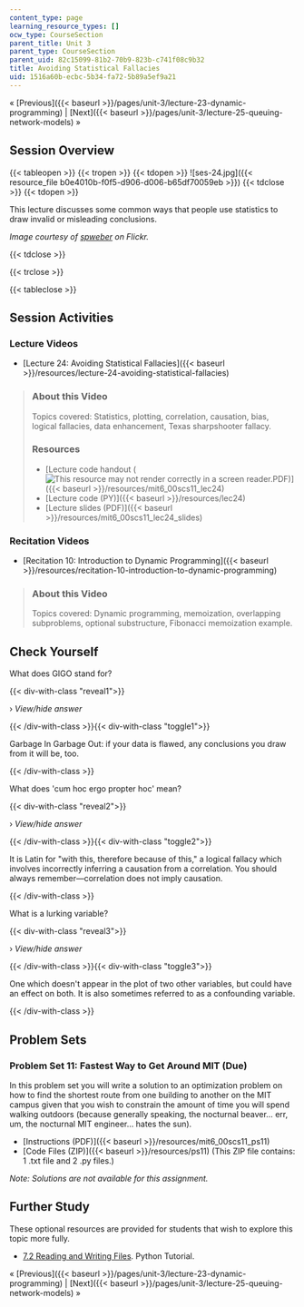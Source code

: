 ```yaml
---
content_type: page
learning_resource_types: []
ocw_type: CourseSection
parent_title: Unit 3
parent_type: CourseSection
parent_uid: 82c15099-81b2-70b9-823b-c741f08c9b32
title: Avoiding Statistical Fallacies
uid: 1516a60b-ecbc-5b34-fa72-5b89a5ef9a21
---
```


« [Previous]({{< baseurl >}}/pages/unit-3/lecture-23-dynamic-programming) | [Next]({{< baseurl >}}/pages/unit-3/lecture-25-queuing-network-models) »

Session Overview
----------------

{{< tableopen >}}
{{< tropen >}}
{{< tdopen >}}
![ses-24.jpg]({{< resource_file b0e4010b-f0f5-d906-d006-b65df70059eb >}})
{{< tdclose >}}
{{< tdopen >}}


This lecture discusses some common ways that people use statistics to draw invalid or misleading conclusions.

_Image courtesy of [spweber](http://www.flickr.com/photos/spweber/5016169104/in/photostream/) on Flickr._


{{< tdclose >}}

{{< trclose >}}

{{< tableclose >}}

Session Activities
------------------

### Lecture Videos

*   [Lecture 24: Avoiding Statistical Fallacies]({{< baseurl >}}/resources/lecture-24-avoiding-statistical-fallacies)

> ### About this Video
> 
> Topics covered: Statistics, plotting, correlation, causation, bias, logical fallacies, data enhancement, Texas sharpshooter fallacy.
> 
> ### Resources
> 
> *   [Lecture code handout (![This resource may not render correctly in a screen reader.](/images/inacessible.gif)PDF)]({{< baseurl >}}/resources/mit6_00scs11_lec24)
> *   [Lecture code (PY)]({{< baseurl >}}/resources/lec24)
> *   [Lecture slides (PDF)]({{< baseurl >}}/resources/mit6_00scs11_lec24_slides)

### Recitation Videos

*   [Recitation 10: Introduction to Dynamic Programming]({{< baseurl >}}/resources/recitation-10-introduction-to-dynamic-programming)

> ### About this Video
> 
> Topics covered: Dynamic programming, memoization, overlapping subproblems, optional substructure, Fibonacci memoization example.

Check Yourself
--------------

What does GIGO stand for?

{{< div-with-class "reveal1">}}

› _View/hide answer_

{{< /div-with-class >}}{{< div-with-class "toggle1">}}

Garbage In Garbage Out: if your data is flawed, any conclusions you draw from it will be, too.

{{< /div-with-class >}}

What does 'cum hoc ergo propter hoc' mean?

{{< div-with-class "reveal2">}}

› _View/hide answer_

{{< /div-with-class >}}{{< div-with-class "toggle2">}}

It is Latin for "with this, therefore because of this," a logical fallacy which involves incorrectly inferring a causation from a correlation. You should always remember—correlation does not imply causation.

{{< /div-with-class >}}

What is a lurking variable?

{{< div-with-class "reveal3">}}

› _View/hide answer_

{{< /div-with-class >}}{{< div-with-class "toggle3">}}

One which doesn't appear in the plot of two other variables, but could have an effect on both. It is also sometimes referred to as a confounding variable.

{{< /div-with-class >}}

Problem Sets
------------

### Problem Set 11: Fastest Way to Get Around MIT (Due)

In this problem set you will write a solution to an optimization problem on how to find the shortest route from one building to another on the MIT campus given that you wish to constrain the amount of time you will spend walking outdoors (because generally speaking, the nocturnal beaver… err, um, the nocturnal MIT engineer… hates the sun).

*   [Instructions (PDF)]({{< baseurl >}}/resources/mit6_00scs11_ps11)
*   [Code Files (ZIP)]({{< baseurl >}}/resources/ps11) (This ZIP file contains: 1 .txt file and 2 .py files.)

_Note: Solutions are not available for this assignment._

Further Study
-------------

These optional resources are provided for students that wish to explore this topic more fully.

*   [7.2 Reading and Writing Files](http://docs.python.org/tutorial/inputoutput.html#reading-and-writing-files). Python Tutorial.

« [Previous]({{< baseurl >}}/pages/unit-3/lecture-23-dynamic-programming) | [Next]({{< baseurl >}}/pages/unit-3/lecture-25-queuing-network-models) »